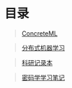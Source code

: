 # 目录
> [ConcreteML](https://hollyliang974.github.io/ConcreteML/)



> [分布式机器学习](https://hollyliang974.github.io/DistributedMachineLearning/)   




> [科研记录本](https://hollyliang974.github.io/BoringNotebook/)



> [密码学学习笔记](https://hollyliang974.github.io/Cryptography/)
